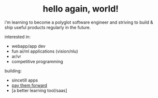 <h1 align="center">hello again, world!</h1>

i'm learning to become a polyglot software engineer and striving to build & ship useful products regularly in the future.

interested in:
- webapp/app dev
- fun ai/ml applications (vision/nlu)
- ar/vr
- competitive programming

building:
- sincetill apps
- [pay them forward](paythemforward.com)
- [a better learning tool/saas]
